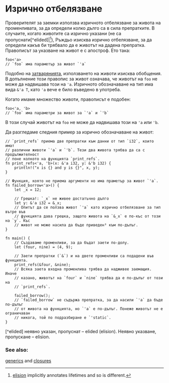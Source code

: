 # Изрично отбелязване

Проверителят за заемки използва изричното отбелязване за живота на
променливата, за да определи колко дълго са в сила препратките. В случаите,
когато животите са изрично указани (не са пропуснати[^elided]|[^1]), Ръждьо изисква изрично
отбелязване, за да определи какъв би трябвало да е животът на дадена препратка.
Правописът за указване на живот е с апостроф. Ето така: 

```rust,ignore
foo<'a>
// `foo` има параметър за живот `'a`
```

Подобно на [затварянията][anonymity], използването на животи изисква обобщения.
В допълнение този правопис за живот означава, че животът на `foo` не може да
надвишава този на `'a`. Изричното обозначаване на тип има вида `&'a T`, като
`'a` вече е било въведено в употреба.

Когато имаме множество животи, правописът е подобен:

```rust,ignore
foo<'a, 'b>
// `foo` има параметри за живот за `'a` и `'b`
```

В този случай животът на `foo` не може да надвишава този на `'a` *или* `'b`.

Да разгледаме следния пример за изрично обозначаване на живот:

```rust,editable,ignore,mdbook-runnable
// `print_refs` приема две препратки към данни от тип `i32`, които имат
// различни животи `'a` и `'b`. Тези два живота трябва да са с продължителност
// поне колкото на функцията `print_refs`.
fn print_refs<'a, 'b>(x: &'a i32, y: &'b i32) {
    println!("x is {} and y is {}", x, y);
}

// Функция, която не приема аргументи но има праметър за живот `'a`.
fn failed_borrow<'a>() {
    let _x = 12;

    // Грешка!: `_x` не живее достатъчно дълго
    let y: &'a i32 = &_x;
    // Опитът да се ползва живот `'a` като изрично отбелязване за тип вътре във
    // функцията дава грешка, защото живота на `&_x` е по-къс от този на `y`. Къс
    // живот не може насила да бъде приведен³ към по-дълъг.
}

fn main() {
    // Създаваме променливи, за да бъдат заети по-долу.
    let (four, nine) = (4, 9);
    
    // Заети препратки (`&`) и на двете променливи са подадени във функцията.
    print_refs(&four, &nine);
    // Всяка заета входна променлива трябва да надживее заемащия. Иначе
    // казано, животът на `four` и `nine` трябва да е по-дълъг от този на
    // `print_refs`.
    
    failed_borrow();
    // `failed_borrow` не съдържа препратка, за да насили `'a` да бъде по-дълъг
    // от живота на функцията, но `'a` е по-дълъг. Понеже животът не е ограничаван
    // никога, той по подразбиране е `'static`.
}
```

[^elided] неявно указан, пропуснат – elided (elision). Неявно указване, пропускане – elision.

[^1]: [elision] implicitly annotates lifetimes and so is different.

[^coercion]: мълчаливо привеждане насила (от един тип към друг) – coercion 

### See also:

[generics][generics] and [closures][closures]

[anonymity]: ../../fn/closures/anonymity.md
[closures]: ../../fn/closures.md
[elision]: elision.md
[generics]: ../../generics.md
